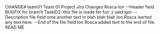 CHANGE# team01
Team 01 Project
Jira Changes Rosca Ion
--Header field
BUGFIX
for branch TaskID2: this file is made for fun ;) said Igor
--Description file field
ome another text in blah blah blah
Ion Rosca iserted any text here.
--End of the file field
Ion Rosca added text to the end of file.
READ ME
